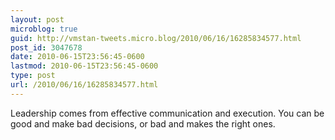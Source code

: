 ```yaml
---
layout: post
microblog: true
guid: http://vmstan-tweets.micro.blog/2010/06/16/16285834577.html
post_id: 3047678
date: 2010-06-15T23:56:45-0600
lastmod: 2010-06-15T23:56:45-0600
type: post
url: /2010/06/16/16285834577.html
---
```

Leadership comes from effective communication and execution. You can be good and make bad decisions, or bad and makes the right ones.
